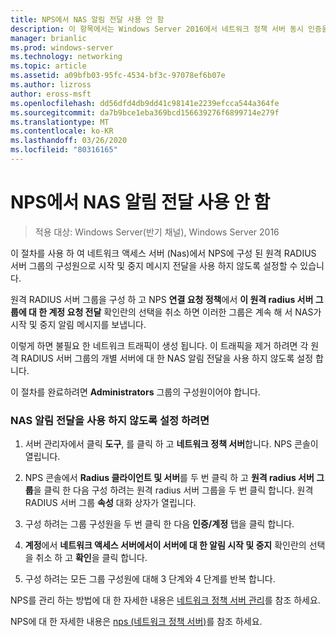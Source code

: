 ```yaml
---
title: NPS에서 NAS 알림 전달 사용 안 함
description: 이 항목에서는 Windows Server 2016에서 네트워크 정책 서버 동시 인증을 구성 하는 방법에 대 한 지침을 제공 합니다.
manager: brianlic
ms.prod: windows-server
ms.technology: networking
ms.topic: article
ms.assetid: a09bfb03-95fc-4534-bf3c-97078ef6b07e
ms.author: lizross
author: eross-msft
ms.openlocfilehash: dd56dfd4db9dd41c98141e2239efcca544a364fe
ms.sourcegitcommit: da7b9bce1eba369bcd156639276f6899714e279f
ms.translationtype: MT
ms.contentlocale: ko-KR
ms.lasthandoff: 03/26/2020
ms.locfileid: "80316165"
---
```

# <a name="disable-nas-notification-forwarding-in-nps"></a>NPS에서 NAS 알림 전달 사용 안 함

>적용 대상: Windows Server(반기 채널), Windows Server 2016

이 절차를 사용 하 여 네트워크 액세스 서버 (Nas)에서 NPS에 구성 된 원격 RADIUS 서버 그룹의 구성원으로 시작 및 중지 메시지 전달을 사용 하지 않도록 설정할 수 있습니다.

원격 RADIUS 서버 그룹을 구성 하 고 NPS **연결 요청 정책**에서 **이 원격 radius 서버 그룹에 대 한 계정 요청 전달** 확인란의 선택을 취소 하면 이러한 그룹은 계속 해 서 NAS가 시작 및 중지 알림 메시지를 보냅니다. 

이렇게 하면 불필요 한 네트워크 트래픽이 생성 됩니다. 이 트래픽을 제거 하려면 각 원격 RADIUS 서버 그룹의 개별 서버에 대 한 NAS 알림 전달을 사용 하지 않도록 설정 합니다.

이 절차를 완료하려면 **Administrators** 그룹의 구성원이어야 합니다.

### <a name="to-disable-nas-notification-forwarding"></a>NAS 알림 전달을 사용 하지 않도록 설정 하려면

1. 서버 관리자에서 클릭 **도구**, 를 클릭 하 고 **네트워크 정책 서버**합니다. NPS 콘솔이 열립니다.

2. NPS 콘솔에서 **Radius 클라이언트 및 서버**를 두 번 클릭 하 고 **원격 radius 서버 그룹**을 클릭 한 다음 구성 하려는 원격 radius 서버 그룹을 두 번 클릭 합니다. 원격 RADIUS 서버 그룹 **속성** 대화 상자가 열립니다.

3. 구성 하려는 그룹 구성원을 두 번 클릭 한 다음 **인증/계정** 탭을 클릭 합니다.

4. **계정**에서 **네트워크 액세스 서버에서이 서버에 대 한 알림 시작 및 중지** 확인란의 선택을 취소 하 고 **확인**을 클릭 합니다.

5. 구성 하려는 모든 그룹 구성원에 대해 3 단계와 4 단계를 반복 합니다.

NPS를 관리 하는 방법에 대 한 자세한 내용은 [네트워크 정책 서버 관리](nps-manage-top.md)를 참조 하세요.

NPS에 대 한 자세한 내용은 [nps (네트워크 정책 서버)](nps-top.md)를 참조 하세요.
